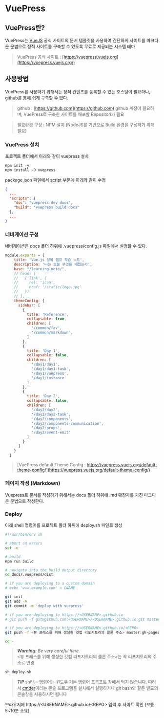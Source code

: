 # VuePress

## VuePress란?
VuePress는 [VueJS](https://vuejs.org/) 공식 사이트의 문서 템플릿을 사용하여 간단하게 사이트를 마크다운 문법으로 정적 사이트를 구축할 수 있도록 무료로 제공되는 시스템 테마

> VuePress 공식 사이트 : [https://vuepress.vuejs.org](https://vuepress.vuejs.org/)

## 사용방법
VuePress를 사용하기 위해서는 정적 컨텐츠를 등록할 수 있는 호스팅이 필요하나, github를 통해 쉽게 구축할 수 있다.

> github : [https://github.com](https://github.com)
> github 계정이 필요하며, VuePress로 구축한 사이트를 배포할 Repositori가 필요

> 필요환경 구성 : NPM 설치 (NodeJS를 기반으로 Build 환경을 구성하기 위해 필요)

### VuePress 설치
프로젝트 폴더에서 아래와 같이 vuepress 설치
```js
npm init -y
npm install -D vuepress
```
package.json 파일에서 script 부분에 아래와 같이 수정
```json
{
  ...
  "scripts": {
    "doc": "vuepress dev docs",
    "build": "vuepress build docs"
  },
  ...
}
```

### 네비게이션 구성
네비게이션은 docs 폴더 하위에 .vuepress/config.js 파일에서 설정할 수 있다.
```js
module.exports = {
    title: 'Vue.js 정복 캠프 학습 노트',
    description: '나는 오늘 무엇을 배웠는가',
    base: "/learning-note/",
    // head: [
    //   ['link', {
    //     rel: 'icon',
    //     href: '/static/logo.jpg'
    //   }]
    // ],
    themeConfig: {
      sidebar: [
        {
          title: 'Reference',
          collapsable: true,
          children: [
            '/common/fav',
            '/common/markdown',
          ]
        },
        {
          title: 'Day 1',
          collapsable: false,
          children: [
            '/day1/day1',
            '/day1/day1-task',
            '/day1/vuepress',
            '/day1/instance'
          ]
        },
        {
          title: 'Day 2',
          collapsable: false,
          children: [
            '/day2/day2',
            '/day2/day2-task',
            '/day2/components',
            '/day2/components-communication',
            '/day2/props',
            '/day2/event-emit'
          ]
        }
      ]
    }
  }
```
>[VuePress default Theme Config : https://vuepress.vuejs.org/default-theme-config/](https://vuepress.vuejs.org/default-theme-config/)


### 페이지 작성 (Markdown)
Vuepress로 문서를 작성하기 위해서는 docs 폴더 하위에 .md 확장자를 가진 마크다운 문법으로 작성한다.

### Deploy
아래 shell 명령어를 프로젝트 폴더 하위에 deploy.sh 파일로 생성
```sh
#!/usr/bin/env sh

# abort on errors
set -e

# build
npm run build

# navigate into the build output directory
cd docs/.vuepress/dist

# if you are deploying to a custom domain
# echo 'www.example.com' > CNAME

git init
git add -A
git commit -m 'deploy with vuepress'

# if you are deploying to https://<USERNAME>.github.io
# git push -f git@github.com:<USERNAME>/<USERNAME>.github.io.git master

# if you are deploying to https://<USERNAME>.github.io/<REPO>
git push -f <뷰 프레스를 위해 생성한 깃헙 리포지토리의 클론 주소> master:gh-pages

cd -
```
>_**Warning:** Be very careful here._  
><뷰 프레스를 위해 생성한 깃헙 리포지토리의 클론 주소>는 꼭 리포지토리의 주소로 변경

```sh
sh deploy.sh
```

>_**TIP**_
>sh라는 명령어는 윈도우 기본 명령어 프롬프트 창에서 먹지 않습니다. 따라서 [cmder](https://cmder.net/)이라는 콘솔 프로그램을 설치해서 실행하거나 git bash와 같은 별도의 콘솔창을 사용하시면 됩니다

브라우저에 https://\<USERNAME>.github.io/\<REPO> 입력 후 사이트 확인 (보통 5~10분 소요)
